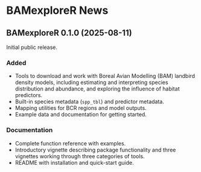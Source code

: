 # BAMexploreR News

## BAMexploreR 0.1.0 (2025-08-11)
Initial public release.

### Added
- Tools to download and work with Boreal Avian Modelling (BAM) landbird density models, including estimating and interpreting species distribution and abundance, and exploring the influence of habitat predictors.
- Built-in species metadata (`spp_tbl`) and predictor metadata.
- Mapping utilities for BCR regions and model outputs.
- Example data and documentation for getting started.

### Documentation
- Complete function reference with examples.
- Introductory vignette describing package functionality and three vignettes working through three categories of tools.
- README with installation and quick-start guide.

